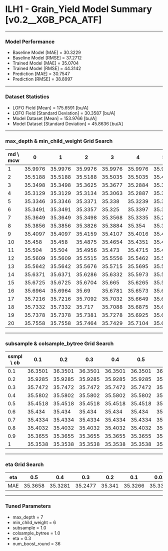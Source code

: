 # ILH1 - Grain_Yield Model Summary [v0.2__XGB_PCA_ATF]

***

### Model Performance

- Baseline Model [MAE] = 30.3229
- Baseline Model [RMSE] = 37.2712
- Trained Model [MAE] = 35.0704
- Trained Model [RMSE] = 44.3142
- Prediction [MAE] = 30.7547
- Prediction [RMSE] = 38.8997
***

### Dataset Statistics

- LOFO Field [Mean] = 175.6591 [bu/A]
- LOFO Field [Standard Deviation] = 30.3587 [bu/A]
- Model Dataset [Mean] = 153.9766 [bu/A]
- Model Dataset [Standard Deviation] = 45.8636 [bu/A]
***

### max_depth & min_child_weight Grid Search

|   md \ mcw |       0 |       1 |       2 |       3 |       4 |       5 |       6 |       7 |       8 |       9 |      10 |      11 |      12 |      13 |      14 |      15 |      16 |      17 |      18 |      19 |      20 |
|------------|---------|---------|---------|---------|---------|---------|---------|---------|---------|---------|---------|---------|---------|---------|---------|---------|---------|---------|---------|---------|---------|
|          1 | 35.9976 | 35.9976 | 35.9976 | 35.9976 | 35.9976 | 35.9976 | 35.9976 | 35.9976 | 35.9928 | 35.9907 | 35.9758 | 35.9758 | 35.9758 | 35.9763 | 35.9763 | 35.9413 | 35.9882 | 35.9882 | 35.9865 | 35.944  | 35.9928 |
|          2 | 35.5188 | 35.5188 | 35.5188 | 35.5035 | 35.5035 | 35.4951 | 35.4899 | 35.3835 | 35.4604 | 35.545  | 35.4416 | 35.3626 | 35.3863 | 35.5904 | 35.41   | 35.5965 | 35.4538 | 35.5565 | 35.4267 | 35.5764 | 35.4599 |
|          3 | 35.3498 | 35.3498 | 35.3625 | 35.3677 | 35.2884 | 35.3959 | 35.3625 | 35.332  | 35.3916 | 35.2704 | 35.3186 | 35.3414 | 35.3072 | 35.336  | 35.3303 | 35.2968 | 35.3377 | 35.3672 | 35.3981 | 35.314  | 35.3687 |
|          4 | 35.3129 | 35.3129 | 35.3134 | 35.3063 | 35.2887 | 35.3056 | 35.2837 | 35.3111 | 35.3075 | 35.3247 | 35.3194 | 35.2807 | 35.2967 | 35.3302 | 35.2805 | 35.2547 | 35.28   | 35.2898 | 35.3197 | 35.2876 | 35.3514 |
|          5 | 35.3346 | 35.3346 | 35.3371 | 35.338  | 35.3239 | 35.3131 | 35.3151 | 35.3371 | 35.3253 | 35.3411 | 35.2889 | 35.2849 | 35.3152 | 35.3292 | 35.2791 | 35.2697 | 35.2936 | 35.3215 | 35.3329 | 35.2948 | 35.2922 |
|          6 | 35.3491 | 35.3491 | 35.3357 | 35.325  | 35.3397 | 35.3419 | 35.344  | 35.3059 | 35.3368 | 35.3039 | 35.301  | 35.2814 | 35.331  | 35.331  | 35.2684 | 35.3411 | 35.2929 | 35.3679 | 35.3112 | 35.3049 | 35.3362 |
|          7 | 35.3649 | 35.3649 | 35.3498 | 35.3568 | 35.3335 | 35.2797 | 35.2477 | 35.3089 | 35.2922 | 35.2646 | 35.2619 | 35.3003 | 35.303  | 35.333  | 35.3106 | 35.328  | 35.3461 | 35.3365 | 35.3267 | 35.3475 | 35.3376 |
|          8 | 35.3856 | 35.3856 | 35.3826 | 35.3884 | 35.354  | 35.345  | 35.3676 | 35.3396 | 35.3498 | 35.2951 | 35.3566 | 35.3431 | 35.3266 | 35.3343 | 35.343  | 35.3545 | 35.3655 | 35.3474 | 35.2905 | 35.3122 | 35.3281 |
|          9 | 35.4097 | 35.4097 | 35.4159 | 35.4107 | 35.4016 | 35.4028 | 35.3799 | 35.3819 | 35.3486 | 35.3591 | 35.3159 | 35.375  | 35.3993 | 35.3708 | 35.367  | 35.3534 | 35.3555 | 35.376  | 35.2878 | 35.2876 | 35.3092 |
|         10 | 35.458  | 35.458  | 35.4875 | 35.4654 | 35.4351 | 35.4205 | 35.419  | 35.4039 | 35.3481 | 35.3796 | 35.3735 | 35.3966 | 35.4003 | 35.373  | 35.375  | 35.3675 | 35.4017 | 35.3579 | 35.3336 | 35.3352 | 35.3352 |
|         11 | 35.504  | 35.504  | 35.4956 | 35.473  | 35.4715 | 35.4725 | 35.4582 | 35.4462 | 35.4066 | 35.4331 | 35.4243 | 35.4275 | 35.3884 | 35.4149 | 35.4074 | 35.4271 | 35.414  | 35.4102 | 35.3799 | 35.3557 | 35.3337 |
|         12 | 35.5609 | 35.5609 | 35.5515 | 35.5556 | 35.5462 | 35.5185 | 35.4762 | 35.4994 | 35.4548 | 35.4822 | 35.4636 | 35.4465 | 35.4176 | 35.4461 | 35.4167 | 35.3663 | 35.4129 | 35.4319 | 35.3886 | 35.4022 | 35.3863 |
|         13 | 35.5642 | 35.5642 | 35.5676 | 35.5715 | 35.5695 | 35.5483 | 35.5359 | 35.5301 | 35.4884 | 35.4697 | 35.4744 | 35.4625 | 35.4454 | 35.438  | 35.4258 | 35.4403 | 35.409  | 35.4088 | 35.3778 | 35.4308 | 35.4053 |
|         14 | 35.6371 | 35.6371 | 35.6286 | 35.6332 | 35.5973 | 35.571  | 35.5582 | 35.5421 | 35.5479 | 35.5115 | 35.5143 | 35.5029 | 35.4627 | 35.4768 | 35.4599 | 35.4767 | 35.4506 | 35.4367 | 35.4125 | 35.4306 | 35.4127 |
|         15 | 35.6725 | 35.6725 | 35.6704 | 35.665  | 35.6265 | 35.581  | 35.5813 | 35.5558 | 35.5588 | 35.551  | 35.5088 | 35.5347 | 35.4841 | 35.503  | 35.4662 | 35.4788 | 35.4656 | 35.4548 | 35.4249 | 35.4412 | 35.4484 |
|         16 | 35.6964 | 35.6964 | 35.69   | 35.6781 | 35.6573 | 35.6174 | 35.6167 | 35.5921 | 35.5741 | 35.5567 | 35.5433 | 35.5505 | 35.5062 | 35.5238 | 35.5011 | 35.4987 | 35.4887 | 35.4294 | 35.4545 | 35.4592 | 35.4329 |
|         17 | 35.7216 | 35.7216 | 35.7092 | 35.7032 | 35.6649 | 35.6529 | 35.6253 | 35.6029 | 35.5972 | 35.5834 | 35.5601 | 35.5592 | 35.5077 | 35.5102 | 35.517  | 35.472  | 35.494  | 35.4675 | 35.4822 | 35.4313 | 35.4638 |
|         18 | 35.7332 | 35.7332 | 35.717  | 35.7088 | 35.6875 | 35.6496 | 35.6508 | 35.6117 | 35.6171 | 35.588  | 35.5845 | 35.5706 | 35.5502 | 35.5205 | 35.5078 | 35.4983 | 35.5015 | 35.4863 | 35.4977 | 35.4626 | 35.4814 |
|         19 | 35.7378 | 35.7378 | 35.7381 | 35.7278 | 35.6925 | 35.6815 | 35.6593 | 35.6288 | 35.6299 | 35.5969 | 35.5904 | 35.5834 | 35.5444 | 35.5182 | 35.526  | 35.5083 | 35.5071 | 35.5086 | 35.4899 | 35.4831 | 35.4625 |
|         20 | 35.7558 | 35.7558 | 35.7464 | 35.7429 | 35.7104 | 35.6792 | 35.6708 | 35.6465 | 35.6325 | 35.6196 | 35.5821 | 35.6    | 35.572  | 35.5344 | 35.54   | 35.5205 | 35.4966 | 35.4953 | 35.4964 | 35.5034 | 35.4812 |

***

### subsample & colsample_bytree Grid Search

|   ssmpl \ cb |     0.1 |     0.2 |     0.3 |     0.4 |     0.5 |     0.6 |     0.7 |     0.8 |     0.9 |     1.0 |
|--------------|---------|---------|---------|---------|---------|---------|---------|---------|---------|---------|
|          0.1 | 36.3501 | 36.3501 | 36.3501 | 36.3501 | 36.3501 | 36.3501 | 36.3501 | 36.3501 | 36.3501 | 36.321  |
|          0.2 | 35.9285 | 35.9285 | 35.9285 | 35.9285 | 35.9285 | 35.9285 | 35.9285 | 35.9285 | 35.9285 | 35.7656 |
|          0.3 | 35.7472 | 35.7472 | 35.7472 | 35.7472 | 35.7472 | 35.7472 | 35.7472 | 35.7472 | 35.7472 | 35.6309 |
|          0.4 | 35.5802 | 35.5802 | 35.5802 | 35.5802 | 35.5802 | 35.5802 | 35.5802 | 35.5802 | 35.5802 | 35.585  |
|          0.5 | 35.4518 | 35.4518 | 35.4518 | 35.4518 | 35.4518 | 35.4518 | 35.4518 | 35.4518 | 35.4518 | 35.597  |
|          0.6 | 35.434  | 35.434  | 35.434  | 35.434  | 35.434  | 35.434  | 35.434  | 35.434  | 35.434  | 35.4641 |
|          0.7 | 35.4334 | 35.4334 | 35.4334 | 35.4334 | 35.4334 | 35.4334 | 35.4334 | 35.4334 | 35.4334 | 35.4126 |
|          0.8 | 35.4032 | 35.4032 | 35.4032 | 35.4032 | 35.4032 | 35.4032 | 35.4032 | 35.4032 | 35.4032 | 35.3301 |
|          0.9 | 35.3655 | 35.3655 | 35.3655 | 35.3655 | 35.3655 | 35.3655 | 35.3655 | 35.3655 | 35.3655 | 35.3151 |
|          1   | 35.3538 | 35.3538 | 35.3538 | 35.3538 | 35.3538 | 35.3538 | 35.3538 | 35.3538 | 35.3538 | 35.2477 |

***

### eta Grid Search

| eta   |     0.5 |     0.4 |     0.3 |    0.2 |     0.1 |    0.01 |   0.001 |
|-------|---------|---------|---------|--------|---------|---------|---------|
| MAE   | 35.3658 | 35.3281 | 35.2477 | 35.341 | 35.3266 | 35.3336 | 62.5031 |

***

### Tuned Parameters

- max_depth = 7
- min_child_weight = 6
- subsample = 1.0
- colsample_bytree = 1.0
- eta = 0.3
- num_boost_round = 36
